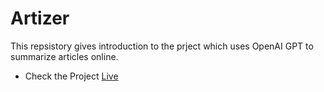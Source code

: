 # Artizer

This repsistory gives introduction to the prject which uses OpenAI GPT to summarize articles online.


- Check the Project [Live](https://vocal-sprinkles-e307bd.netlify.app/)
